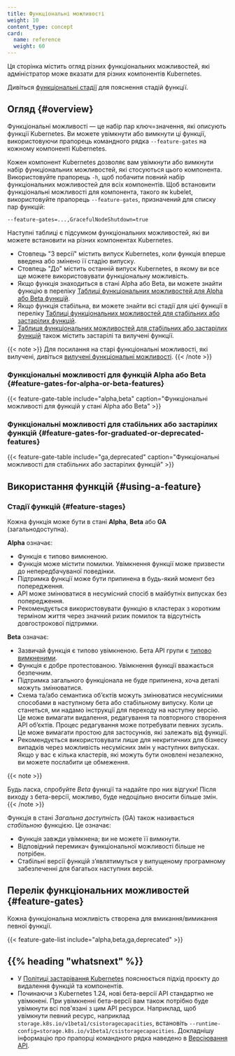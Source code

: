 ```yaml
---
title: Функціональні можливості
weight: 10
content_type: concept
card:
  name: reference
  weight: 60
---
```


<!-- overview -->

Ця сторінка містить огляд різних функціональних можливостей, які адміністратор може вказати для різних компонентів Kubernetes.

Дивіться [функціональні стадії](#feature-stages) для пояснення стадій функції.

<!-- body -->

## Огляд {#overview}

Функціональні можливості — це набір пар ключ=значення, які описують функції Kubernetes. Ви можете увімкнути або вимкнути ці функції, використовуючи прапорець командного рядка `--feature-gates` на кожному компоненті Kubernetes.

Кожен компонент Kubernetes дозволяє вам увімкнути або вимкнути набір функціональних можливостей, які стосуються цього компонента. Використовуйте прапорець `-h`, щоб побачити повний набір функціональних можливостей для всіх компонентів. Щоб встановити функціональні можливості для компонента, такого як kubelet, використовуйте прапорець `--feature-gates`, призначений для списку пар функцій:

```shell
--feature-gates=...,GracefulNodeShutdown=true
```

Наступні таблиці є підсумком функціональних можливостей, які ви можете встановити на різних компонентах Kubernetes.

- Стовпець "З версії" містить випуск Kubernetes, коли функція вперше введена або змінено її стадію випуску.
- Стовпець "До" містить останній випуск Kubernetes, в якому ви все ще можете використовувати функціональну можливість.
- Якщо функція знаходиться в стані Alpha або Beta, ви можете знайти функцію в переліку [Таблиці функціональних можливостей для Alpha або Beta функцій](#feature-gates-for-alpha-or-beta-features).
- Якщо функція стабільна, ви можете знайти всі стадії для цієї функції в переліку [Таблиці функціональних можливостей для стабільних або застарілих функцій](#feature-gates-for-graduated-or-deprecated-features).
- [Таблиця функціональних можливостей для стабільних або застарілих функцій](#feature-gates-for-graduated-or-deprecated-features) також містить застарілі та вилучені функції.

{{< note >}}
Для посилання на старі функціональні можливості, які вилучені, дивіться [вилучені функціональні можливості](/docs/reference/command-line-tools-reference/feature-gates-removed/).
{{< /note >}}

<!-- Want to edit this table? See https://k8s.io/docs/contribute/new-content/new-features/#ready-for-review-feature-gates -->

### Функціональні можливості для функцій Alpha або Beta {#feature-gates-for-alpha-or-beta-features}

{{< feature-gate-table include="alpha,beta" caption="Функціональні можливості для функцій у стані Alpha або Beta" >}}

<!-- Want to edit this table? See https://k8s.io/docs/contribute/new-content/new-features/#ready-for-review-feature-gates -->

### Функціональні можливості для стабільних або застарілих функцій {#feature-gates-for-graduated-or-deprecated-features}

{{< feature-gate-table include="ga,deprecated" caption="Функціональні можливості для стабільних або застарілих функцій" >}}

## Використання функцій {#using-a-feature}

### Стадії функцій {#feature-stages}

Кожна функція може бути в стані **Alpha**, **Beta** або **GA** (загальнодоступна).

**Alpha** означає:

- Функція є типово вимкненою.
- Функція може містити помилки. Увімкнення функції може призвести до непередбачуваної поведінки.
- Підтримка функції може бути припинена в будь-який момент без попередження.
- API може змінюватися в несумісний спосіб в майбутніх випусках без попередження.
- Рекомендується використовувати функцію в кластерах з коротким терміном життя через значний ризик помилок та відсутність довгострокової підтримки.

**Beta** означає:

- Зазвичай функція є типово увімкненою. Бета API групи є [типово вимкненими](https://github.com/kubernetes/enhancements/tree/master/keps/sig-architecture/3136-beta-apis-off-by-default).
- Функція є добре протестованою. Увімкнення функції вважається безпечним.
- Підтримка загального функціонала не буде припинена, хоча деталі можуть змінюватися.
- Схема та/або семантика обʼєктів можуть змінюватися несумісними способами в наступному бета або стабільному випуску. Коли це станеться, ми надамо інструкції для переходу на наступну версію. Це може вимагати видалення, редагування та повторного створення API обʼєктів. Процес редагування може потребувати певних зусиль. Це може вимагати простою для застосунків, які залежать від функції.
- Рекомендується використовувати лише для некритичних для бізнесу випадків через можливість несумісних змін у наступних випусках. Якщо у вас є кілька кластерів, які можуть бути оновлені незалежно, ви можете послабити це обмеження.

{{< note >}}

Будь ласка, спробуйте *Beta* функції та надайте про них відгуки! Після виходу з бета-версії, можливо, буде недоцільно вносити більше змін.
{{< /note >}}

Функція в стані *Загальна доступність* (GA) також називається *стабільною* функцією. Це означає:

- Функція завжди увімкнена; ви не можете її вимкнути.
- Відповідний перемикач функціональної можливості більше не потрібен.
- Стабільні версії функцій зʼявлятимуться у випущеному програмному забезпеченні для багатьох наступних версій.

## Перелік функціональних можливостей {#feature-gates}

Кожна функціональна можливість створена для вмикання/вимикання певної функції.

<!-- Want to edit this list? See https://k8s.io/docs/contribute/new-content/new-features/#ready-for-review-feature-gates -->
{{< feature-gate-list include="alpha,beta,ga,deprecated" >}}

## {{% heading "whatsnext" %}}

- У [Політиці застарівання Kubernetes](/docs/reference/using-api/deprecation-policy/) пояснюється підхід проєкту до видалення функцій та компонентів.
- Починаючи з Kubernetes 1.24, нові бета-версії API стандартно не увімкнені. При увімкненні бета-версії вам також потрібно буде увімкнути всі пов'язані з цим API ресурси. Наприклад, щоб увімкнути певний ресурс, наприклад `storage.k8s.io/v1beta1/csistoragecapacities`, встановіть `--runtime-config=storage.k8s.io/v1beta1/csistoragecapacities`. Докладнішу інформацію про прапорці командного рядка наведено в [Версіювання API](/docs/reference/using-api/#api-versioning).
